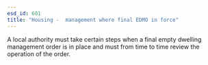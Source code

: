 ```yaml
---
esd_id: 601
title: "Housing -  management where final EDMO in force"
---
```


A local authority must take certain steps when a final empty dwelling management order is in place and must from time to time review the operation of the order.

